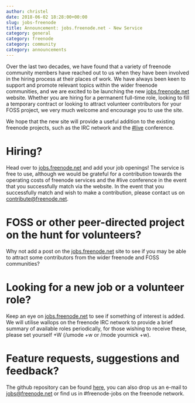 ```yaml
---
author: christel
date: 2018-06-02 18:28:00+00:00
slug: jobs-freenode
title: Announcement: jobs.freenode.net - New Service
category: general
category: freenode
category: community
category: announcements
---
```

Over the last two decades, we have found that a variety of freenode community members have reached out to us when they have been involved in the hiring process at their places of work. We have always been keen to support and promote relevant topics within the wider freenode communities, and we are excited to be launching the new [jobs.freenode.net](https://jobs.freenode.net) website. Whether you are hiring for a permanent full-time role, looking to fill a temporary contract or looking to attract volunteer contributors for your FOSS project, we very much welcome and encourage you to use the site.

We hope that the new site will provide a useful addition to the existing freenode projects, such as the IRC network and the [#live](https://freenode.live) conference. 

# Hiring?
Head over to [jobs.freenode.net](https://jobs.freenode.net) and add your job openings! The service is free to use, although we would be grateful for a contribution towards the operating costs of freenode services and the #live conference in the event that you successfully match via the website. In the event that you successfully match and wish to make a contribution, please contact us on contribute@freenode.net.

# FOSS or other peer-directed project on the hunt for volunteers?
Why not add a post on the [jobs.freenode.net](https://jobs.freenode.net) site to see if you may be able to attract some contributors from the wider freenode and FOSS communities?

# Looking for a new job or a volunteer role? 
Keep an eye on [jobs.freenode.net](https://jobs.freenode.net) to see if something of interest is added. We will utilise wallops on the freenode IRC network to provide a brief summary of available roles periodically, for those wishing to receive these, please set yourself +W (/umode +w or /mode yournick +w). 

# Feature requests, suggestions and feedback?
The github repository can be found [here](https://github.com/freenode/freenodejobs), you can also drop us an e-mail to jobs@freenode.net or find us in #freenode-jobs on the freenode network.
